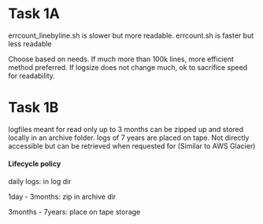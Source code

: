 # Task 1A
errcount_linebyline.sh is slower but more readable. errcount.sh is faster but less readable

Choose based on needs. If much more than 100k lines, more efficient method preferred. If logsize does not change much, ok to sacrifice speed for readability.


# Task 1B
logfiles meant for read only up to 3 months can be zipped up and stored locally in an archive folder. logs of 7 years are placed on tape. Not directly accessible but can be retrieved when requested for (Similar to AWS Glacier)

#### Lifecycle policy
daily logs: in log dir

1day - 3months: zip in archive dir

3months - 7years: place on tape storage


